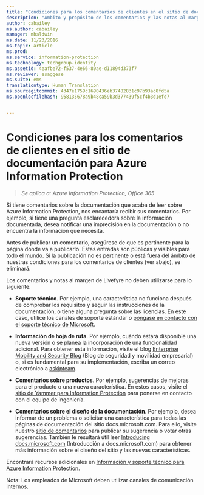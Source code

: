 ```yaml
---
title: "Condiciones para los comentarios de clientes en el sitio de documentación de Microsoft para Azure Information Protection| Azure Information Protection"
description: "Ámbito y propósito de los comentarios y las notas al margen de Livefyre para la documentación de Azure Information Protection."
author: cabailey
ms.author: cabailey
manager: mbaldwin
ms.date: 11/23/2016
ms.topic: article
ms.prod: 
ms.service: information-protection
ms.technology: techgroup-identity
ms.assetid: 4eafbe72-f537-4e66-80ae-d11894d373f7
ms.reviewer: esaggese
ms.suite: ems
translationtype: Human Translation
ms.sourcegitcommit: 4347e1759c1690436eb37482831c97b93ac8fd5a
ms.openlocfilehash: 958135678a9b48ca59b3d377439f5cf4b3d1efd7


---
```


# <a name="house-rules-for-customer-comments-on-the-documentation-site-for-azure-information-protection"></a>Condiciones para los comentarios de clientes en el sitio de documentación para Azure Information Protection

>*Se aplica a: Azure Information Protection, Office 365*

Si tiene comentarios sobre la documentación que acaba de leer sobre Azure Information Protection, nos encantaría recibir sus comentarios. Por ejemplo, si tiene una pregunta esclarecedora sobre la información documentada, desea notificar una imprecisión en la documentación o no encuentra la información que necesita. 

Antes de publicar un comentario, asegúrese de que es pertinente para la página donde va a publicarlo. Estas entradas son públicas y visibles para todo el mundo. Si la publicación no es pertinente o está fuera del ámbito de nuestras condiciones para los comentarios de clientes (ver abajo), se eliminará.
 
Los comentarios y notas al margen de Livefyre no deben utilizarse para lo siguiente:
 
- **Soporte técnico**. Por ejemplo, una característica no funciona después de comprobar los requisitos y seguir las instrucciones de la documentación, o tiene alguna pregunta sobre las licencias. En este caso, utilice los canales de soporte estándar o [póngase en contacto con el soporte técnico de Microsoft](./get-started/information-support.md#to-contact-microsoft-support).

- **Información de hoja de ruta**. Por ejemplo, cuándo estará disponible una nueva versión o se planea la incorporación de una funcionalidad adicional. Para obtener esta información, visite el blog [Enterprise Mobility and Security Blog](https://blogs.technet.microsoft.com/enterprisemobility/?product=azure-information-protection,azure-rights-management-services) (Blog de seguridad y movilidad empresarial) o, si es fundamental para su implementación, escriba un correo electrónico a [askipteam](mailto:%20askipteam@microsoft.com).

- **Comentarios sobre productos**. Por ejemplo, sugerencias de mejoras para el producto o una nueva característica. En estos casos, visite el [sitio de Yammer para Information Protection](https://www.yammer.com/AskIPTeam) para ponerse en contacto con el equipo de ingeniería.

- **Comentarios sobre el diseño de la documentación**. Por ejemplo, desea informar de un problema o solicitar una característica para todas las páginas de documentación del sitio docs.microsoft.com. Para ello, visite nuestro [sitio de comentarios](https://msdocs.uservoice.com/forums/364242-general-site-feedback) para publicar su sugerencia o votar otras sugerencias. También le resultará útil leer [Introducing docs.microsoft.com](/teamblog/introducing-docs-microsoft-com/) (Introducción a docs.microsoft.com) para obtener más información sobre el diseño del sitio y las nuevas características.

Encontrará recursos adicionales en [Información y soporte técnico para Azure Information Protection](./get-started/information-support.md). 

Nota: Los empleados de Microsoft deben utilizar canales de comunicación internos.




<!--HONumber=Jan17_HO1-->


